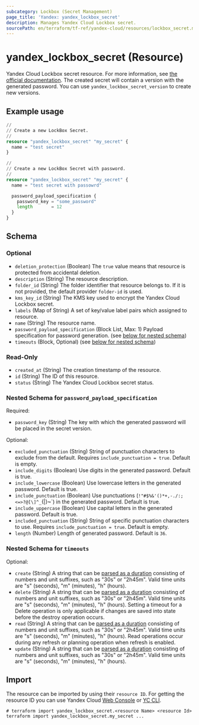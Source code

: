 ```yaml
---
subcategory: Lockbox (Secret Management)
page_title: 'Yandex: yandex_lockbox_secret'
description: Manages Yandex Cloud Lockbox secret.
sourcePath: en/terraform/tf-ref/yandex-cloud/resources/lockbox_secret.md
---
```


# yandex_lockbox_secret (Resource)

Yandex Cloud Lockbox secret resource. For more information, see [the official documentation](https://yandex.cloud/docs/lockbox/). The created secret will contain a version with the generated password. You can use `yandex_lockbox_secret_version` to create new versions.

## Example usage

```terraform
//
// Create a new LockBox Secret.
//
resource "yandex_lockbox_secret" "my_secret" {
  name = "test secret"
}
```

```terraform
//
// Create a new LockBox Secret with password.
//
resource "yandex_lockbox_secret" "my_secret" {
  name = "test secret with passowrd"

  password_payload_specification {
    password_key = "some_password"
    length       = 12
  }
}
```

<!-- schema generated by tfplugindocs -->
## Schema

### Optional

- `deletion_protection` (Boolean) The `true` value means that resource is protected from accidental deletion.
- `description` (String) The resource description.
- `folder_id` (String) The folder identifier that resource belongs to. If it is not provided, the default provider `folder-id` is used.
- `kms_key_id` (String) The KMS key used to encrypt the Yandex Cloud Lockbox secret.
- `labels` (Map of String) A set of key/value label pairs which assigned to resource.
- `name` (String) The resource name.
- `password_payload_specification` (Block List, Max: 1) Payload specification for password generation. (see [below for nested schema](#nestedblock--password_payload_specification))
- `timeouts` (Block, Optional) (see [below for nested schema](#nestedblock--timeouts))

### Read-Only

- `created_at` (String) The creation timestamp of the resource.
- `id` (String) The ID of this resource.
- `status` (String) The Yandex Cloud Lockbox secret status.

<a id="nestedblock--password_payload_specification"></a>
### Nested Schema for `password_payload_specification`

Required:

- `password_key` (String) The key with which the generated password will be placed in the secret version.

Optional:

- `excluded_punctuation` (String) String of punctuation characters to exclude from the default. Requires `include_punctuation = true`. Default is empty.
- `include_digits` (Boolean) Use digits in the generated password. Default is true.
- `include_lowercase` (Boolean) Use lowercase letters in the generated password. Default is true.
- `include_punctuation` (Boolean) Use punctuations (`!"#$%&'()*+,-./:;<=>?@[\]^_`{|}~`) in the generated password. Default is true.
- `include_uppercase` (Boolean) Use capital letters in the generated password. Default is true.
- `included_punctuation` (String) String of specific punctuation characters to use. Requires `include_punctuation = true`. Default is empty.
- `length` (Number) Length of generated password. Default is `36`.


<a id="nestedblock--timeouts"></a>
### Nested Schema for `timeouts`

Optional:

- `create` (String) A string that can be [parsed as a duration](https://pkg.go.dev/time#ParseDuration) consisting of numbers and unit suffixes, such as "30s" or "2h45m". Valid time units are "s" (seconds), "m" (minutes), "h" (hours).
- `delete` (String) A string that can be [parsed as a duration](https://pkg.go.dev/time#ParseDuration) consisting of numbers and unit suffixes, such as "30s" or "2h45m". Valid time units are "s" (seconds), "m" (minutes), "h" (hours). Setting a timeout for a Delete operation is only applicable if changes are saved into state before the destroy operation occurs.
- `read` (String) A string that can be [parsed as a duration](https://pkg.go.dev/time#ParseDuration) consisting of numbers and unit suffixes, such as "30s" or "2h45m". Valid time units are "s" (seconds), "m" (minutes), "h" (hours). Read operations occur during any refresh or planning operation when refresh is enabled.
- `update` (String) A string that can be [parsed as a duration](https://pkg.go.dev/time#ParseDuration) consisting of numbers and unit suffixes, such as "30s" or "2h45m". Valid time units are "s" (seconds), "m" (minutes), "h" (hours).

## Import

The resource can be imported by using their `resource ID`. For getting the resource ID you can use Yandex Cloud [Web Console](https://console.yandex.cloud) or [YC CLI](https://yandex.cloud/docs/cli/quickstart).

```shell
# terraform import yandex_lockbox_secret.<resource Name> <resource Id>
terraform import yandex_lockbox_secret.my_secret ...
```
